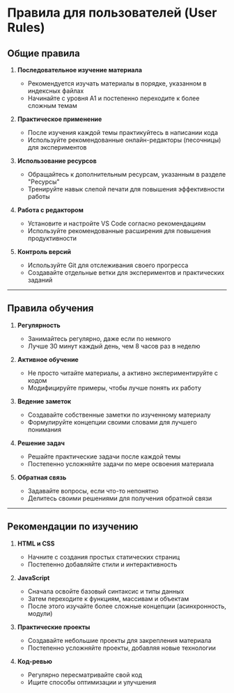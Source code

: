 # **Правила для пользователей (User Rules)**

## **Общие правила**

1. **Последовательное изучение материала**

   - Рекомендуется изучать материалы в порядке, указанном в индексных файлах
   - Начинайте с уровня A1 и постепенно переходите к более сложным темам

2. **Практическое применение**

   - После изучения каждой темы практикуйтесь в написании кода
   - Используйте рекомендованные онлайн-редакторы (песочницы) для экспериментов

3. **Использование ресурсов**

   - Обращайтесь к дополнительным ресурсам, указанным в разделе "Ресурсы"
   - Тренируйте навык слепой печати для повышения эффективности работы

4. **Работа с редактором**

   - Установите и настройте VS Code согласно рекомендациям
   - Используйте рекомендованные расширения для повышения продуктивности

5. **Контроль версий**
   - Используйте Git для отслеживания своего прогресса
   - Создавайте отдельные ветки для экспериментов и практических заданий

---

## **Правила обучения**

1. **Регулярность**

   - Занимайтесь регулярно, даже если по немного
   - Лучше 30 минут каждый день, чем 8 часов раз в неделю

2. **Активное обучение**

   - Не просто читайте материалы, а активно экспериментируйте с кодом
   - Модифицируйте примеры, чтобы лучше понять их работу

3. **Ведение заметок**

   - Создавайте собственные заметки по изученному материалу
   - Формулируйте концепции своими словами для лучшего понимания

4. **Решение задач**

   - Решайте практические задачи после каждой темы
   - Постепенно усложняйте задачи по мере освоения материала

5. **Обратная связь**
   - Задавайте вопросы, если что-то непонятно
   - Делитесь своими решениями для получения обратной связи

---

## **Рекомендации по изучению**

1. **HTML и CSS**

   - Начните с создания простых статических страниц
   - Постепенно добавляйте стили и интерактивность

2. **JavaScript**

   - Сначала освойте базовый синтаксис и типы данных
   - Затем переходите к функциям, массивам и объектам
   - После этого изучайте более сложные концепции (асинхронность, модули)

3. **Практические проекты**

   - Создавайте небольшие проекты для закрепления материала
   - Постепенно усложняйте проекты, добавляя новые технологии

4. **Код-ревью**
   - Регулярно пересматривайте свой код
   - Ищите способы оптимизации и улучшения
